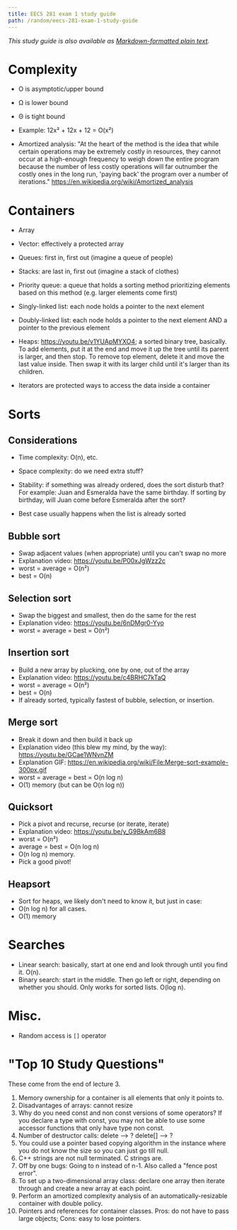 ```yaml
---
title: EECS 281 exam 1 study guide
path: /random/eecs-281-exam-1-study-guide
---
```


_This study guide is also available as [Markdown-formatted plain text][1]._

# Complexity

- O is asymptotic/upper bound
- Ω is lower bound
- Θ is tight bound

- Example: 12x² + 12x + 12 = O(x²)

- Amortized analysis: "At the heart of the method is the idea that while certain operations may be extremely costly in resources, they cannot occur at a high-enough frequency to weigh down the entire program because the number of less costly operations will far outnumber the costly ones in the long run, 'paying back' the program over a number of iterations." <https://en.wikipedia.org/wiki/Amortized_analysis>

# Containers

- Array
- Vector: effectively a protected array
- Queues: first in, first out (imagine a queue of people)
- Stacks: are last in, first out (imagine a stack of clothes)
- Priority queue: a queue that holds a sorting method prioritizing elements based on this method (e.g. larger elements come first)
- Singly-linked list: each node holds a pointer to the next element
- Doubly-linked list: each node holds a pointer to the next element AND a pointer to the previous element
- Heaps: <https://youtu.be/v1YUApMYXO4>; a sorted binary tree, basically. To add elements, put it at the end and move it up the tree until its parent is larger, and then stop. To remove top element, delete it and move the last value inside. Then swap it with its larger child until it's larger than its children.

- Iterators are protected ways to access the data inside a container

# Sorts

## Considerations

- Time complexity: O(n), etc.
- Space complexity: do we need extra stuff?
- Stability: if something was already ordered, does the sort disturb that? For example: Juan and Esmeralda have the same birthday. If sorting by birthday, will Juan come before Esmeralda after the sort?

- Best case usually happens when the list is already sorted

## Bubble sort

- Swap adjacent values (when appropriate) until you can't swap no more
- Explanation video: <https://youtu.be/P00xJgWzz2c>
- worst = average = O(n²)
- best = O(n)

## Selection sort

- Swap the biggest and smallest, then do the same for the rest
- Explanation video: <https://youtu.be/6nDMgr0-Yyo>
- worst = average = best = O(n²)

## Insertion sort

- Build a new array by plucking, one by one, out of the array
- Explanation video: <https://youtu.be/c4BRHC7kTaQ>
- worst = average = O(n²)
- best = O(n)
- If already sorted, typically fastest of bubble, selection, or insertion.

## Merge sort

- Break it down and then build it back up
- Explanation video (this blew my mind, by the way): <https://youtu.be/GCae1WNvnZM>
- Explanation GIF: <https://en.wikipedia.org/wiki/File:Merge-sort-example-300px.gif>
- worst = average = best = O(n log n)
- O(1) memory (but can be O(n log n))

## Quicksort

- Pick a pivot and recurse, recurse (or iterate, iterate)
- Explanation video: <https://youtu.be/y_G9BkAm6B8>
- worst = O(n²)
- average = best = O(n log n)
- O(n log n) memory.
- Pick a good pivot!

## Heapsort

- Sort for heaps, we likely don't need to know it, but just in case:
- O(n log n) for all cases.
- O(1) memory

# Searches

- Linear search: basically, start at one end and look through until you find it. O(n).
- Binary search: start in the middle. Then go left or right, depending on whether you should. Only works for sorted lists. O(log n).

# Misc.

- Random access is `[]` operator

# "Top 10 Study Questions"

These come from the end of lecture 3.

1.  Memory ownership for a container is all elements that only it points to.
2.  Disadvantages of arrays: cannot resize
3.  Why do you need const and non const versions of some operators? If you declare a type with const, you may not be able to use some accessor functions that only have type non const.
4.  Number of destructor calls: delete --> ? delete[] --> ?
5.  You could use a pointer based copying algorithm in the instance where you do not know the size so you can just go till null.
6.  C++ strings are not null terminated. C strings are.
7.  Off by one bugs: Going to n instead of n-1. Also called a "fence post error".
8.  To set up a two-dimensional array class: declare one array then iterate through and create a new array at each point.
9.  Perform an amortized complexity analysis of an automatically-resizable container with double policy.
10. Pointers and references for container classes. Pros: do not have to pass large objects; Cons: easy to lose pointers.

[1]: https://evanhahn.com/wp-content/uploads/2012/10/eecs281exam1.txt
